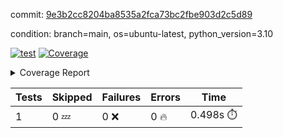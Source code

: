 commit: [9e3b2cc8204ba8535a2fca73bc2fbe903d2c5d89](https://github.com/rcmdnk/python-template/tree/9e3b2cc8204ba8535a2fca73bc2fbe903d2c5d89)

condition: branch=main, os=ubuntu-latest, python_version=3.10

[![test](https://github.com/rcmdnk/python-template/actions/workflows/test.yml/badge.svg)](https://github.com/rcmdnk/python-template/actions/runs/6142046119)
<a href="https://github.com/rcmdnk/python-template/blob/9e3b2cc8204ba8535a2fca73bc2fbe903d2c5d89/README.md"><img alt="Coverage" src="https://img.shields.io/badge/Coverage-100%25-brightgreen.svg" /></a><details><summary>Coverage Report </summary><table><tr><th>File</th><th>Stmts</th><th>Miss</th><th>Cover</th></tr><tbody><tr><td><b>TOTAL</b></td><td><b>1</b></td><td><b>0</b></td><td><b>100%</b></td></tr></tbody></table></details>

| Tests | Skipped | Failures | Errors | Time |
| ----- | ------- | -------- | -------- | ------------------ |
| 1 | 0 :zzz: | 0 :x: | 0 :fire: | 0.498s :stopwatch: |

